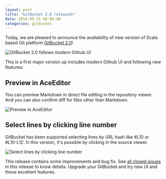 ```yaml
---
layout: post
title: "GitBucket 2.0 released!"
date: 2014-05-31 00:00:00
categories: gitbucket
---
```

Today, we are pleased to announce the availability of new version of Scala based Git platform [GitBucket 2.0](https://github.com/gitbucket/gitbucket/releases/tag/2.0)!

![GitBucket 2.0 follows modern Github UI]({{site.baseurl}}/images/gitbucket-2.0/newui.png)

This is a first major version up includes modern Github UI and following new features:

## Preview in AceEditor

You can preview Markdown in direct file editing in the repository viewer. And you can also confirm diff for files other than Markdown.

![Preview in AceEditor]({{site.baseurl}}/images/gitbucket-2.0/preview.png)

## Select lines by clicking line number

GitBucket has been supported selecting lines by URL hash like #L10 or #L10-L12. In this version, it's possible by clicking in the source viewer.

![Select lines by clicking line number]({{site.baseurl}}/images/gitbucket-2.0/select_lines.png)

This release contains some improvements and bug fix. See [all closed issues](https://github.com/gitbucket/gitbucket/issues?milestone=17&page=1&state=closed) in this release to know details. Upgrade your GitBucket and try new UI and these excellent features.
